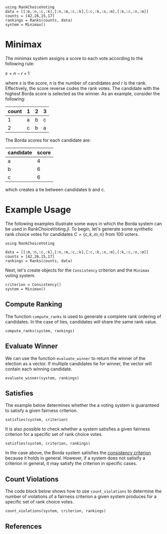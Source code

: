 ```@setup minimax
using RankChoiceVoting
data = [[:m,:n,:c,:k],[:n,:m,:c,:k],[:c,:k,:n,:m],[:k,:c,:n,:m]]
counts = [42,26,15,17]
rankings = Ranks(counts, data)
system = Minimax()
```
# Minimax

The minimax system assigns a score to each vote according to the following rule:

$s = n - r + 1$

where $s$ is the score, $n$ is the number of candidates and $r$ is the rank. Effectively, the score reverse codes the rank votes. The candidate with the highest Borda score is selected as the winner. As an example, consider the following:

| count 	| 1 	| 2 	| 3 	|
|-------	|---	|---	|---	|
| 1     	| a 	| b 	| c 	|
| 2     	| c 	| b 	| a 	|

The Borda scores for each candidate are:

| candidate 	| score 	|
|-----------	|-------	|
| a         	| 4     	|
| b         	| 6     	|
| c         	| 6     	|

which creates a tie between candidates b and c. 

# Example Usage

The following examples illustrate some ways in which the Borda system can be used in RankChoiceVoting.jl. To begin, let's generate some synthetic rank choice votes for candidates $C = \{c,k,m,n\}$ from 100 voters. 

```@example minimax
using RankChoiceVoting 

data = [[:m,:n,:c,:k],[:n,:m,:c,:k],[:c,:k,:n,:m],[:k,:c,:n,:m]]
counts = [42,26,15,17]
rankings = Ranks(counts, data)
```
Next, let's create objects for the `Consistency` criterion and the `Minimax` voting system.
```@example minimax 
criterion = Consistency()
system = Minimax()
```

## Compute Ranking
The function `compute_ranks` is used to generate a complete rank ordering of candidates. In the case of ties, candidates will share the same rank value. 
```@example minimax
compute_ranks(system, rankings)
```

## Evaluate Winner
We can use the function `evaluate_winner` to return the winner of the election as a vector. If multiple candidates tie for winner, the vector will contain each winning candidate.
```@example minimax
evaluate_winner(system, rankings)
```

## Satisfies
The example below determines whether the a voting system is guaranteed to satisfy a given fairness criterion. 

```@example minimax
satisfies(system, criterion)
```
It is also possible to check whether a system satisfies a given fairness criterion for a specific set of rank choice votes.
```@example minimax
satisfies(system, criterion, rankings)
```
In the case above, the Borda system satisfies the [consistency criterion](../criteria/consistency.md) because it holds in general. However, if a system does not satisify a criterion in general, it may satisfy the criterion in specific cases. 

## Count Violations
The code block below shows how to use `count_violations` to determine the number of violations of a fairness criterion a given system produces for a specific set of rank choice votes.
```@example minimax
count_violations(system, criterion, rankings)
```

## References